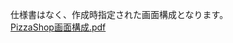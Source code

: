 仕様書はなく、作成時指定された画面構成となります。<br>
[PizzaShop画面構成.pdf](https://github.com/user-attachments/files/16440730/PizzaShop.pdf)
